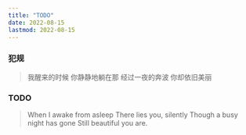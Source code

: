 ```yaml
---
title: "TODO"
date: 2022-08-15
lastmod: 2022-08-15
---
```


### 犯规

> 我醒来的时候
> 你静静地躺在那
> 经过一夜的奔波
> 你却依旧美丽

### TODO

> When I awake from asleep
> There lies you, silently
> Though a busy night has gone
> Still beautiful you are.

